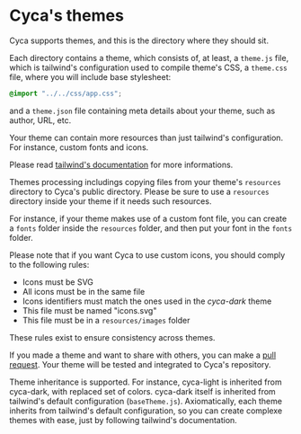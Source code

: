 # Cyca's themes

Cyca supports themes, and this is the directory where they should sit.

Each directory contains a theme, which consists of, at least, a ```theme.js```
file, which is tailwind's configuration used to compile theme's CSS, a
```theme.css``` file, where you will include base stylesheet:

```css
@import "../../css/app.css";
```

and a ```theme.json``` file containing meta details about your theme, such as
author, URL, etc.

Your theme can contain more resources than just tailwind's configuration. For 
instance, custom fonts and icons.

Please read [tailwind's documentation](https://tailwindcss.com/docs/configuration)
for more informations.

Themes processing includings copying files from your theme's ```resources```
directory to Cyca's public directory. Please be sure to use a ```resources```
directory inside your theme if it needs such resources.

For instance, if your theme makes use of a custom font file, you can create a
```fonts``` folder inside the ```resources``` folder, and then put your font in
the ```fonts``` folder.

Please note that if you want Cyca to use custom icons, you should comply to the
following rules:

- Icons must be SVG
- All icons must be in the same file
- Icons identifiers must match the ones used in the _cyca-dark_ theme
- This file must be named "icons.svg"
- This file must be in a ```resources/images``` folder

These rules exist to ensure consistency across themes.

If you made a theme and want to share with others, you can make a 
[pull request](https://github.com/RichardDern/Cyca/pulls). Your theme will be
tested and integrated to Cyca's repository.

Theme inheritance is supported. For instance, cyca-light is inherited from
cyca-dark, with replaced set of colors. cyca-dark itself is inherited from 
tailwind's default configuration (```baseTheme.js```). Axiomatically, each theme 
inherits from tailwind's default configuration, so you can create complexe 
themes with ease, just by following tailwind's documentation.
